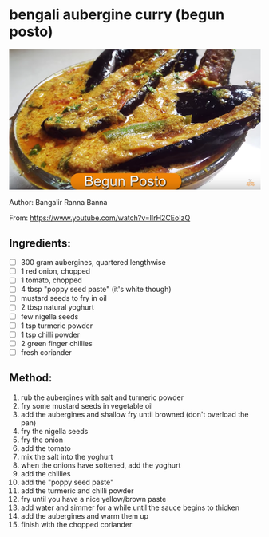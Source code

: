 # bengali aubergine curry (begun posto)
![](../images/begun-posto.png)

Author: Bangalir Ranna Banna

From: https://www.youtube.com/watch?v=IlrH2CEoIzQ

## Ingredients:
- [ ] 300 gram aubergines, quartered lengthwise
- [ ] 1 red onion, chopped
- [ ] 1 tomato, chopped
- [ ] 4 tbsp "poppy seed paste" (it's white though)
- [ ] mustard seeds to fry in oil
- [ ] 2 tbsp natural yoghurt
- [ ] few nigella seeds
- [ ] 1 tsp turmeric powder
- [ ] 1 tsp chilli powder
- [ ] 2 green finger chillies
- [ ] fresh coriander

## Method:
1. rub the aubergines with salt and turmeric powder
2. fry some mustard seeds in vegetable oil
3. add the aubergines and shallow fry until browned (don't overload the pan)
4. fry the nigella seeds
5. fry the onion
6. add the tomato
7. mix the salt into the yoghurt
8. when the onions have softened, add the yoghurt
9. add the chillies
10. add the "poppy seed paste"
11. add the turmeric and chilli powder
12. fry until you have a nice yellow/brown paste
13. add water and simmer for a while until the sauce begins to thicken
14. add the aubergines and warm them up
15. finish with the chopped coriander